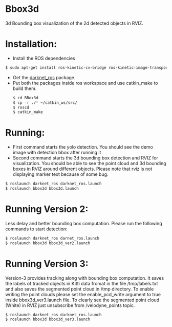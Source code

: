 # Bbox3d
3d Bounding box visualization of the 2d detected objects in RVIZ.

# Installation:
- Install the ROS dependencies
```sh
$ sudo apt-get install ros-kinetic-cv-bridge ros-kinetic-image-transport ros-kinetic-pcl-ros
``` 
- Get the [darknet_ros](https://github.com/leggedrobotics/darknet_ros) package. 
- Put both the packages inside ros workspace and use catkin_make to build them.
  ```sh
  $ cd BBox3d
  $ cp -r ./* ~/catkin_ws/src/
  $ roscd 
  $ catkin_make
  ```
# Running:
- First command starts the yolo detection. You should see the demo image with detection bbox after running it 
- Second command starts the 3d bounding box detection and RVIZ for visualization. You should be able
to see the point cloud and 3d bounding boxes in RVIZ around different objects. Please note that
rviz is not displaying marker text because of some bug.
```sh
$ roslaunch darknet_ros darknet_ros.launch
$ roslaunch bbox3d bbox3d.launch
```
# Running Version 2:
Less delay and better bounding box computation. Please run the following commands to start detection:
```sh
$ roslaunch darknet_ros darnet_ros.launch
$ roslaunch bbox3d bbox3d_ver2.launch
```

# Running Version 3:
Version-3 provides tracking along with bounding box computation. It saves the labels of tracked objects in Kitti data fromat in the file /tmp/labels.txt and also saves the segmented point cloud in /tmp directory. To enable writing the point clouds please set the enable_pcd_write argument to true inside bbox3d_ver3.launch file. To clearly see the segmented point cloud (White) in RVIZ just unsubscribe from /velodyne_points topic.
```sh
$ roslaunch darknet_ros darknet_ros.launch
$ roslaunch bbox3d bbox3d_ver3.launch
```



 

